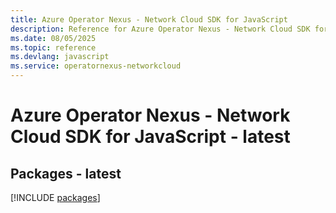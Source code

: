 ```yaml
---
title: Azure Operator Nexus - Network Cloud SDK for JavaScript
description: Reference for Azure Operator Nexus - Network Cloud SDK for JavaScript
ms.date: 08/05/2025
ms.topic: reference
ms.devlang: javascript
ms.service: operatornexus-networkcloud
---
```

# Azure Operator Nexus - Network Cloud SDK for JavaScript - latest
## Packages - latest
[!INCLUDE [packages](operator-nexus---network-cloud-index.md)]